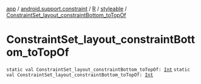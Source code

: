 [app](../../../index.md) / [android.support.constraint](../../index.md) / [R](../index.md) / [styleable](index.md) / [ConstraintSet_layout_constraintBottom_toTopOf](.)

# ConstraintSet_layout_constraintBottom_toTopOf

`static val ConstraintSet_layout_constraintBottom_toTopOf: `[`Int`](https://kotlinlang.org/api/latest/jvm/stdlib/kotlin/-int/index.html)
`static val ConstraintSet_layout_constraintBottom_toTopOf: `[`Int`](https://kotlinlang.org/api/latest/jvm/stdlib/kotlin/-int/index.html)